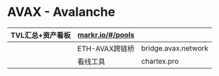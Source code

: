# AVAX - Avalanche

| TVL汇总+资产看板 | [markr.io/#/pools](https://www.google.com/url?q=http://markr.io/%23/pools\&sa=D\&source=editors\&ust=1631629317406000\&usg=AOvVaw1M37LFBdwBuU5BH4UWKuRt) |                     |
| ---------- | -------------------------------------------------------------------------------------------------------------------------------------------------------- | ------------------- |
|            | ETH-AVAX跨链桥                                                                                                                                              | bridge.avax.network |
|            | 看线工具                                                                                                                                                     | chartex.pro         |
